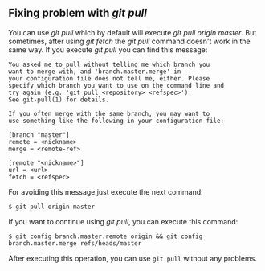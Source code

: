Fixing problem with *git pull*
-----------------------------

You can use *git pull* which by default will execute *git pull origin
master*. But sometimes, after using *git fetch* the *git pull* command
doesn't work in the same way. If you execute *git pull* you can find
this message:

    You asked me to pull without telling me which branch you
    want to merge with, and 'branch.master.merge' in
    your configuration file does not tell me, either. Please
    specify which branch you want to use on the command line and
    try again (e.g. 'git pull <repository> <refspec>').
    See git-pull(1) for details.

    If you often merge with the same branch, you may want to
    use something like the following in your configuration file:

    [branch "master"]
    remote = <nickname>
    merge = <remote-ref>

    [remote "<nickname>"]
    url = <url>
    fetch = <refspec>

For avoiding this message just execute the next command:

    $ git pull origin master
    
If you want to continue using *git pull*, you can execute this
command:

    $ git config branch.master.remote origin && git config branch.master.merge refs/heads/master
    
After executing this operation, you can use `git pull` without any problems.